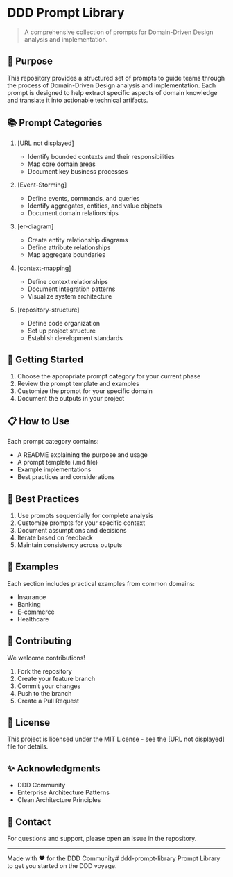 # DDD Prompt Library

> A comprehensive collection of prompts for Domain-Driven Design analysis and implementation.

## 🎯 Purpose

This repository provides a structured set of prompts to guide teams through the process of Domain-Driven Design analysis and implementation. Each prompt is designed to help extract specific aspects of domain knowledge and translate it into actionable technical artifacts.

## 📚 Prompt Categories

1. [URL not displayed]
   - Identify bounded contexts and their responsibilities
   - Map core domain areas
   - Document key business processes

2. [Event-Storming]
   - Define events, commands, and queries
   - Identify aggregates, entities, and value objects
   - Document domain relationships

3. [er-diagram]
   - Create entity relationship diagrams
   - Define attribute relationships
   - Map aggregate boundaries

4. [context-mapping]
   - Define context relationships
   - Document integration patterns
   - Visualize system architecture

5. [repository-structure]
   - Define code organization
   - Set up project structure
   - Establish development standards

## 🚀 Getting Started

1. Choose the appropriate prompt category for your current phase
2. Review the prompt template and examples
3. Customize the prompt for your specific domain
4. Document the outputs in your project

## 📋 How to Use

Each prompt category contains:
- A README explaining the purpose and usage
- A prompt template (.md file)
- Example implementations
- Best practices and considerations

## 🌟 Best Practices

1. Use prompts sequentially for complete analysis
2. Customize prompts for your specific context
3. Document assumptions and decisions
4. Iterate based on feedback
5. Maintain consistency across outputs

## 📝 Examples

Each section includes practical examples from common domains:
- Insurance
- Banking
- E-commerce
- Healthcare

## 🤝 Contributing

We welcome contributions!  

1. Fork the repository
2. Create your feature branch
3. Commit your changes
4. Push to the branch
5. Create a Pull Request

## 📄 License

This project is licensed under the MIT License - see the [URL not displayed] file for details.

## ✨ Acknowledgments

- DDD Community
- Enterprise Architecture Patterns
- Clean Architecture Principles

## 📮 Contact

For questions and support, please open an issue in the repository.

---
Made with ❤️ for the DDD Community# ddd-prompt-library
Prompt Library to get you started on the DDD voyage.
